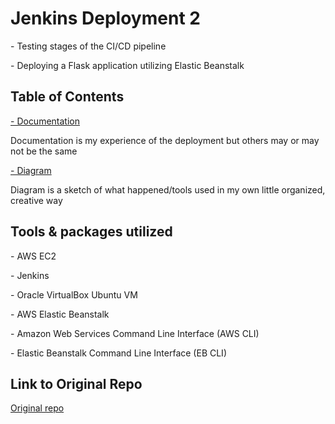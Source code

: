 # Jenkins Deployment 2
<p> - Testing stages of the CI/CD pipeline</p>
<p>- Deploying a Flask application utilizing Elastic Beanstalk </p>

## Table of Contents
<a href="https://github.com/AdreReyes/Terraform_Deployment4/blob/main/Documentation.md"> - Documentation </a>
<p> Documentation is my experience of the deployment but others may or may not be the same </p>

<a href="https://github.com/AdreReyes/Terraform_Deployment4/blob/main/Diagram_4.png"> - Diagram </a>
<p> Diagram is a sketch of what happened/tools used in my own little organized, creative way </p>
    

## Tools & packages utilized
<p> - AWS EC2 </p>
<p> - Jenkins </p>
<p> - Oracle VirtualBox Ubuntu VM </p>
<p> - AWS Elastic Beanstalk </p>
<p> - Amazon Web Services Command Line Interface (AWS CLI) </p>
<p> - Elastic Beanstalk Command Line Interface (EB CLI) </p>
    

## Link to Original Repo
<a href="https://github.com/kura-labs-org/kuralabs_deployment_2"> Original repo</a>

